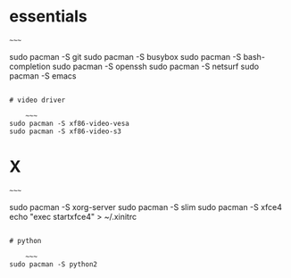 # essentials

	~~~
sudo pacman -S git
sudo pacman -S busybox
sudo pacman -S bash-completion
sudo pacman -S openssh
sudo pacman -S netsurf
sudo pacman -S emacs
~~~

# video driver

	~~~
sudo pacman -S xf86-video-vesa
sudo pacman -S xf86-video-s3
~~~

# X

	~~~
sudo pacman -S xorg-server
sudo pacman -S slim
sudo pacman -S xfce4
echo "exec startxfce4" > ~/.xinitrc
~~~

# python

	~~~
sudo pacman -S python2
~~~
